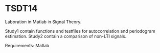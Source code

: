 TSDT14
======

Laboration in Matlab in Signal Theory.

Study1 contain functions and testfiles for autocorrelation and periodogram estimation.
Study2 contain a comparison of non-LTI signals. 

Requirements: 
  Matlab
